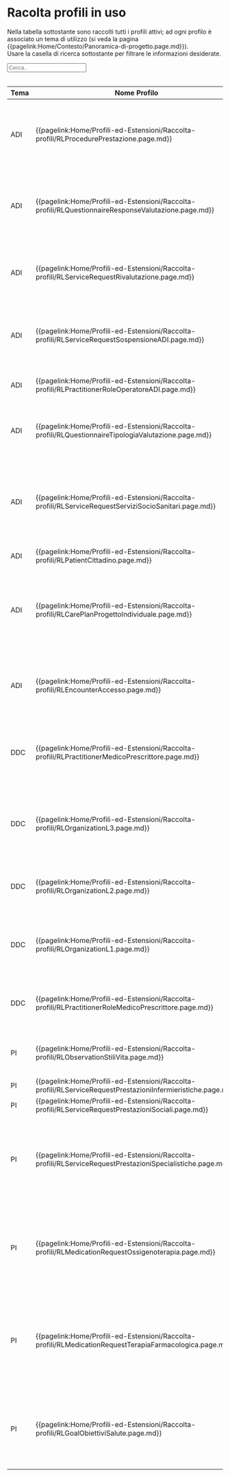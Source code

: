<html>
  <head>
    <script src="https://ajax.googleapis.com/ajax/libs/jquery/3.6.0/jquery.min.js"></script>
    <script>
      $(document).ready(function () {
        $("#myInput").on("keyup", function () {
          var value = $(this).val().toLowerCase();
          $("#myTable tr").filter(function () {
            $(this).toggle($(this).text().toLowerCase().indexOf(value) > -1);
          });
        });
      });
    </script>
  </head>
  <body>
    <h1>Racolta profili in uso</h1>
    <div>
      <p>
        Nella tabella sottostante sono raccolti tutti i profili attivi; ad ogni
        profilo è associato un tema di utilizzo (si veda la pagina
        {{pagelink:Home/Contesto/Panoramica-di-progetto.page.md}}).
        <br />
        Usare la casella di ricerca sottostante per filtrare le informazioni
        desiderate.
      </p>
      <input id="myInput" type="text" placeholder="Cerca.." />
    </div>
    <br />
    <table>
    <thead>
      <tr>
        <th>Tema</th>
        <th>Nome Profilo</th>
        <th>Descrizione</th>
        <th>Risorsa base</th>
        <th>Link Simplifier</th>
      </tr>
    </thead>
    <tbody id="myTable">
      <tr>
        <td>ADI</td>
        <td>{{pagelink:Home/Profili-ed-Estensioni/Raccolta-profili/RLProcedurePrestazione.page.md}}</td>
        <td>Profilo contentente il dettaglio di una prestazione erogata al paziente in qualsiasi setting assistenziale</td>
        <td><a href="http://hl7.org/fhir/R4/procedure.html">Procedure</a></td>
        <td>{{link:https://fhir.siss.regione.lombardia.it/StructureDefinition/RLProcedurePrestazione}}</td>
      </tr>
      <tr>
        <td>ADI</td>
        <td>{{pagelink:Home/Profili-ed-Estensioni/Raccolta-profili/RLQuestionnaireResponseValutazione.page.md}}</td>
        <td>Profilo volto a mostrare il dettaglio delle risposte ai quesiti della valutazione alla quale il paziente è stato sottoposto</td>
        <td><a href="http://hl7.org/fhir/R4/questionnaireresponse.html">QuestionnaireResponse</a></td>
        <td>{{link:https://fhir.siss.regione.lombardia.it/StructureDefinition/RLQuestionnaireResponseValutazione}}</td>
      </tr>
      <tr>
        <td>ADI</td>
        <td>{{pagelink:Home/Profili-ed-Estensioni/Raccolta-profili/RLServiceRequestRivalutazione.page.md}}</td>
        <td>Profilo volto a notificare la necessità di una rivalutazione di un paziente in ricovero domiciliare</td>
        <td><a href="http://hl7.org/fhir/R4/servicerequest.html">ServiceRequest</a></td>
        <td>{{link:https://fhir.siss.regione.lombardia.it/StructureDefinition/RLServiceRequestRivalutazione}}</td>
      </tr>
      <tr>
        <td>ADI</td>
        <td>{{pagelink:Home/Profili-ed-Estensioni/Raccolta-profili/RLServiceRequestSospensioneADI.page.md}}</td>
        <td>Profilo che descrive i dettagli della sospensione temporanea del ricovero domiciliare di un paziente</td>
        <td><a href="http://hl7.org/fhir/R4/servicerequest.html">ServiceRequest</a></td>
        <td>{{link:https://fhir.siss.regione.lombardia.it/StructureDefinition/RLServiceRequestSospensioneADI}}</td>
      </tr>
      <tr>
        <td>ADI</td>
        <td>{{pagelink:Home/Profili-ed-Estensioni/Raccolta-profili/RLPractitionerRoleOperatoreADI.page.md}}</td>
        <td>Profilo contentente le tipologie di operatori ADI</td>
        <td><a href="http://hl7.org/fhir/R4/practitionerrole.html">PractitionerRole</a></td>
        <td>{{link:https://fhir.siss.regione.lombardia.it/StructureDefinition/RLPractitionerRoleOperatoreADI}}</td>
      </tr>
      <tr>
        <td>ADI</td>
        <td>{{pagelink:Home/Profili-ed-Estensioni/Raccolta-profili/RLQuestionnaireTipologiaValutazione.page.md}}</td>
        <td>Profilo volto a descrivere la tipologia della valutazione al quale il paziente è stato sottoposto</td>
        <td><a href="http://hl7.org/fhir/R4/questionnaire.html">Questionnaire</a></td>
        <td>{{link:https://fhir.siss.regione.lombardia.it/StructureDefinition/RLQuestionnaireTipologiaValutazione}}</td>
      </tr>
      <tr>
        <td>ADI</td>
        <td>{{pagelink:Home/Profili-ed-Estensioni/Raccolta-profili/RLServiceRequestServiziSocioSanitari.page.md}}</td>
        <td>Profilo volto a contenere le informazioni riguardo il servizio sociosanitario da attivare ad un cittadino nell’ambito del suo progetto individuale</td>
        <td><a href="http://hl7.org/fhir/R4/servicerequest.html">ServiceRequest</a></td>
        <td>{{link:https://fhir.siss.regione.lombardia.it/StructureDefinition/RLServiceRequestServiziSocioSanitari}}</td>
      </tr>
      <tr>
        <td>ADI</td>
        <td>{{pagelink:Home/Profili-ed-Estensioni/Raccolta-profili/RLPatientCittadino.page.md}}</td>
        <td>Dettagli anagrafici del cittadino</td>
        <td><a href="http://hl7.org/fhir/R4/patient.html">Patient</a></td>
        <td>{{link:https://fhir.siss.regione.lombardia.it/StructureDefinition/RLPatientCittadino}}</td>
      </tr>
      <tr>
        <td>ADI</td>
        <td>{{pagelink:Home/Profili-ed-Estensioni/Raccolta-profili/RLCarePlanProgettoIndividuale.page.md}}</td>
        <td>Profilo contenente tutte le attività e le informazioni definite in un progetto individuale di un cittadino redatto sul Sistema di Gestione Digitale del Territorio</td>
        <td><a href="http://hl7.org/fhir/R4/careplan.html">CarePlan</a></td>
        <td>{{link:https://fhir.siss.regione.lombardia.it/StructureDefinition/RLCarePlanProgettoIndividuale}}</td>
      </tr>
      <tr>
        <td>ADI</td>
        <td>{{pagelink:Home/Profili-ed-Estensioni/Raccolta-profili/RLEncounterAccesso.page.md}}</td>
        <td>Profilo volto a descrivere i dettagli dell’accesso del cittadino alla struttura di prossimità</td>
        <td><a href="http://hl7.org/fhir/R4/encounter.html">Encounter</a></td>
        <td>{{link:https://fhir.siss.regione.lombardia.it/StructureDefinition/RLEncounterAccesso}}</td>
      </tr>
      <tr>
        <td>DDC</td>
        <td>{{pagelink:Home/Profili-ed-Estensioni/Raccolta-profili/RLPractitionerMedicoPrescrittore.page.md}}</td>
        <td>Profilo che contiene l’anagrafica dei medici prescrittori della Regione Lombardia destinatari di ricettari RUR</td>
        <td><a href="http://hl7.org/fhir/R4/practitioner.html">Practitioner</a></td>
        <td>{{link:https://fhir.siss.regione.lombardia.it/StructureDefinition/RLPractitionerMedicoPrescrittore}}</td>
      </tr>
      <tr>
        <td>DDC</td>
        <td>{{pagelink:Home/Profili-ed-Estensioni/Raccolta-profili/RLOrganizationL3.page.md}}</td>
        <td>Profilo che descrive un reparto appartenente ad una struttura di ricovero identificata da un codice L2</td>
        <td><a href="http://hl7.org/fhir/R4/organization.html">Organization</a></td>
        <td>{{link:https://fhir.siss.regione.lombardia.it/StructureDefinition/RLOrganizationL3}}</td>
      </tr>
      <tr>
        <td>DDC</td>
        <td>{{pagelink:Home/Profili-ed-Estensioni/Raccolta-profili/RLOrganizationL2.page.md}}</td>
        <td>Profilo che descrive un’unità d’offerta identificata univocamente da un codice L2</td>
        <td><a href="http://hl7.org/fhir/R4/organization.html">Organization</a></td>
        <td>{{link:https://fhir.siss.regione.lombardia.it/StructureDefinition/RLOrganizationL2}}</td>
      </tr>
      <tr>
        <td>DDC</td>
        <td>{{pagelink:Home/Profili-ed-Estensioni/Raccolta-profili/RLOrganizationL1.page.md}}</td>
        <td>Profilo che descrive una struttura o un ente identificato univocamente da un codice di ente L1</td>
        <td><a href="http://hl7.org/fhir/R4/organization.html">Organization</a></td>
        <td>{{link:https://fhir.siss.regione.lombardia.it/StructureDefinition/RLOrganizationL1}}</td>
      </tr>
      <tr>
        <td>DDC</td>
        <td>{{pagelink:Home/Profili-ed-Estensioni/Raccolta-profili/RLPractitionerRoleMedicoPrescrittore.page.md}}</td>
        <td>Risorsa che raccoglie i ruoli e le qualifiche di un determinato medico prescrittore</td>
        <td><a href="http://hl7.org/fhir/R4/practitionerrole.html">PractitionerRole</a></td>
        <td>{{link:https://fhir.siss.regione.lombardia.it/StructureDefinition/RLPractitionerRoleMedicoPrescrittore}}</td>
      </tr>
      <tr>
        <td>PI</td>
        <td>{{pagelink:Home/Profili-ed-Estensioni/Raccolta-profili/RLObservationStiliVita.page.md}}</td>
        <td>Profilo volto a descrivere le osservazioni sugli stili di vita del paziente</td>
        <td><a href="http://hl7.org/fhir/R4/observation.html">Observation</a></td>
        <td>{{link:https://fhir.siss.regione.lombardia.it/StructureDefinition/RLObservationStiliVita}}</td>
      </tr>
      <tr>
        <td>PI</td>
        <td>{{pagelink:Home/Profili-ed-Estensioni/Raccolta-profili/RLServiceRequestPrestazioniInfermieristiche.page.md}}</td>
        <td>(missing)</td>
        <td><a href="http://hl7.org/fhir/R4/servicerequest.html">ServiceRequest</a></td>
        <td>{{link:https://fhir.siss.regione.lombardia.it/StructureDefinition/RLServiceRequestPrestazioniInfermieristiche}}</td>
      </tr>
      <tr>
        <td>PI</td>
        <td>{{pagelink:Home/Profili-ed-Estensioni/Raccolta-profili/RLServiceRequestPrestazioniSociali.page.md}}</td>
        <td>(missing)</td>
        <td><a href="http://hl7.org/fhir/R4/servicerequest.html">ServiceRequest</a></td>
        <td>{{link:https://fhir.siss.regione.lombardia.it/StructureDefinition/RLServiceRequestPrestazioniSociali}}</td>
      </tr>
      <tr>
        <td>PI</td>
        <td>{{pagelink:Home/Profili-ed-Estensioni/Raccolta-profili/RLServiceRequestPrestazioniSpecialistiche.page.md}}</td>
        <td>Profilo volto a contenere i dettagli una prestazione specialistica e/o diagnostica definita nell’ambito di un progetto individuale di un cittadino</td>
        <td><a href="http://hl7.org/fhir/R4/servicerequest.html">ServiceRequest</a></td>
        <td>{{link:https://fhir.siss.regione.lombardia.it/StructureDefinition/RLServiceRequestPrestazioniSpecialistiche}}</td>
      </tr>
      <tr>
        <td>PI</td>
        <td>{{pagelink:Home/Profili-ed-Estensioni/Raccolta-profili/RLMedicationRequestOssigenoterapia.page.md}}</td>
        <td>Profilo volto a contenere le indicazioni riguardo un’ossigenoterapia prescritta al cittadino all’interno del suo progetto individuale</td>
        <td><a href="http://hl7.org/fhir/R4/medicationrequest.html">MedicationRequest</a></td>
        <td>{{link:https://fhir.siss.regione.lombardia.it/StructureDefinition/RLMedicationRequestOssigenoterapia}}</td>
      </tr>
      <tr>
        <td>PI</td>
        <td>{{pagelink:Home/Profili-ed-Estensioni/Raccolta-profili/RLMedicationRequestTerapiaFarmacologica.page.md}}</td>
        <td>Profilo volto a contenere le indicazioni riguardo una terapia farmacologica prescritta al cittadino all’interno del suo progetto individuale</td>
        <td><a href="http://hl7.org/fhir/R4/medicationrequest.html">MedicationRequest</a></td>
        <td>{{link:https://fhir.siss.regione.lombardia.it/StructureDefinition/RLMedicationRequestTerapiaFarmacologica}}</td>
      </tr>
      <tr>
        <td>PI</td>
        <td>{{pagelink:Home/Profili-ed-Estensioni/Raccolta-profili/RLGoalObiettiviSalute.page.md}}</td>
        <td>Profilo volto a descrivere gli obbiettivi di salute che il paziente deve traguardare sulla base delle attività previste dal progetto individuale (PAI)</td>
        <td><a href="http://hl7.org/fhir/R4/goal.html">Goal</a></td>
        <td>{{link:https://fhir.siss.regione.lombardia.it/StructureDefinition/RLGoalObiettiviSalute}}</td>
      </tr>
    </tbody>
    </table>
  </body>
</html>
